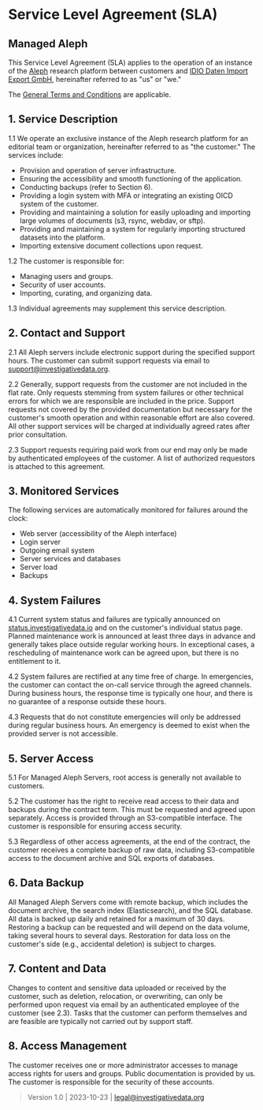 # Service Level Agreement (SLA)

## Managed Aleph

This Service Level Agreement (SLA) applies to the operation of an instance of the [Aleph](https://docs.aleph.occrp.org/) research platform between customers and [IDIO Daten Import Export GmbH](https://investigativedata.io), hereinafter referred to as "us" or "we."

The [General Terms and Conditions](./tos.md) are applicable.

## 1. Service Description

1.1 We operate an exclusive instance of the Aleph research platform for an editorial team or organization, hereinafter referred to as "the customer." The services include:

- Provision and operation of server infrastructure.
- Ensuring the accessibility and smooth functioning of the application.
- Conducting backups (refer to Section 6).
- Providing a login system with MFA or integrating an existing OICD system of the customer.
- Providing and maintaining a solution for easily uploading and importing large volumes of documents (s3, rsync, webdav, or sftp).
- Providing and maintaining a system for regularly importing structured datasets into the platform.
- Importing extensive document collections upon request.

1.2 The customer is responsible for:

- Managing users and groups.
- Security of user accounts.
- Importing, curating, and organizing data.

1.3 Individual agreements may supplement this service description.

## 2. Contact and Support

2.1 All Aleph servers include electronic support during the specified support hours. The customer can submit support requests via email to [support@investigativedata.org](mailto:support@investigativedata.org).

2.2 Generally, support requests from the customer are not included in the flat rate. Only requests stemming from system failures or other technical errors for which we are responsible are included in the price. Support requests not covered by the provided documentation but necessary for the customer's smooth operation and within reasonable effort are also covered. All other support services will be charged at individually agreed rates after prior consultation.

2.3 Support requests requiring paid work from our end may only be made by authenticated employees of the customer. A list of authorized requestors is attached to this agreement.

## 3. Monitored Services

The following services are automatically monitored for failures around the clock:

- Web server (accessibility of the Aleph interface)
- Login server
- Outgoing email system
- Server services and databases
- Server load
- Backups

## 4. System Failures

4.1 Current system status and failures are typically announced on [status.investigativedata.io](https://status.investigativedata.io) and on the customer's individual status page. Planned maintenance work is announced at least three days in advance and generally takes place outside regular working hours. In exceptional cases, a rescheduling of maintenance work can be agreed upon, but there is no entitlement to it.

4.2 System failures are rectified at any time free of charge. In emergencies, the customer can contact the on-call service through the agreed channels. During business hours, the response time is typically one hour, and there is no guarantee of a response outside these hours.

4.3 Requests that do not constitute emergencies will only be addressed during regular business hours. An emergency is deemed to exist when the provided server is not accessible.

## 5. Server Access

5.1 For Managed Aleph Servers, root access is generally not available to customers.

5.2 The customer has the right to receive read access to their data and backups during the contract term. This must be requested and agreed upon separately. Access is provided through an S3-compatible interface. The customer is responsible for ensuring access security.

5.3 Regardless of other access agreements, at the end of the contract, the customer receives a complete backup of raw data, including S3-compatible access to the document archive and SQL exports of databases.

## 6. Data Backup

All Managed Aleph Servers come with remote backup, which includes the document archive, the search index (Elasticsearch), and the SQL database. All data is backed up daily and retained for a maximum of 30 days. Restoring a backup can be requested and will depend on the data volume, taking several hours to several days. Restoration for data loss on the customer's side (e.g., accidental deletion) is subject to charges.

## 7. Content and Data

Changes to content and sensitive data uploaded or received by the customer, such as deletion, relocation, or overwriting, can only be performed upon request via email by an authenticated employee of the customer (see 2.3). Tasks that the customer can perform themselves and are feasible are typically not carried out by support staff.

## 8. Access Management

The customer receives one or more administrator accesses to manage access rights for users and groups. Public documentation is provided by us. The customer is responsible for the security of these accounts.


> Version 1.0 | 2023-10-23 | [legal@investigativedata.org](mailto:legal@investigativedata.org)
